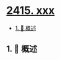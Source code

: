 # [2415. xxx](https://github.com/Tdahuyou/TNotes.leetcode/tree/main/notes/2415.%20xxx)

<!-- region:toc -->

- [1. 📝 概述](#1--概述)

<!-- endregion:toc -->

## 1. 📝 概述
